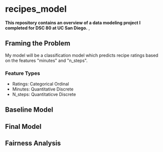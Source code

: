 # recipes_model
**This repository contains an overview of a data modeling project I completed for DSC 80 at UC San Diego.** , 

## Framing the Problem

My model will be a classification model which predicts recipe ratings based on the features "minutes" and "n_steps".

### Feature Types

- Ratings: Categorical Ordinal
- Minutes: Quantitative Discrete
- N_steps: Quantitaticve Discrete

## Baseline Model

## Final Model

## Fairness Analysis